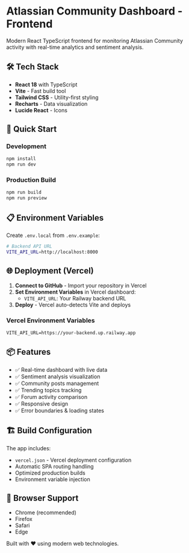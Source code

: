 # Atlassian Community Dashboard - Frontend

Modern React TypeScript frontend for monitoring Atlassian Community activity with real-time analytics and sentiment analysis.

## 🛠️ Tech Stack

- **React 18** with TypeScript
- **Vite** - Fast build tool
- **Tailwind CSS** - Utility-first styling
- **Recharts** - Data visualization
- **Lucide React** - Icons

## 🚀 Quick Start

### Development
```bash
npm install
npm run dev
```

### Production Build
```bash
npm run build
npm run preview
```

## 📋 Environment Variables

Create `.env.local` from `.env.example`:

```bash
# Backend API URL
VITE_API_URL=http://localhost:8000
```

## 🌐 Deployment (Vercel)

1. **Connect to GitHub** - Import your repository in Vercel
2. **Set Environment Variables** in Vercel dashboard:
   - `VITE_API_URL`: Your Railway backend URL
3. **Deploy** - Vercel auto-detects Vite and deploys

### Vercel Environment Variables
```
VITE_API_URL=https://your-backend.up.railway.app
```

## 📦 Features

- ✅ Real-time dashboard with live data
- ✅ Sentiment analysis visualization 
- ✅ Community posts management
- ✅ Trending topics tracking
- ✅ Forum activity comparison
- ✅ Responsive design
- ✅ Error boundaries & loading states

## 🏗️ Build Configuration

The app includes:
- `vercel.json` - Vercel deployment configuration
- Automatic SPA routing handling
- Optimized production builds
- Environment variable injection

## 📱 Browser Support

- Chrome (recommended)
- Firefox
- Safari
- Edge

Built with ❤️ using modern web technologies.